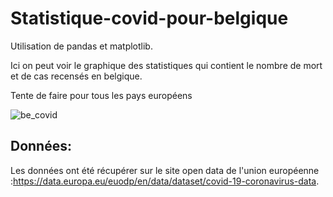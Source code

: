 # Statistique-covid-pour-belgique

Utilisation de pandas et matplotlib.

Ici on peut voir le graphique des statistiques qui contient le nombre de mort et de cas recensés en belgique.

Tente de faire pour tous les pays européens

![be_covid](https://user-images.githubusercontent.com/8082684/81518506-8eb98600-933e-11ea-8161-a0953db3849d.png)

## Données:
Les données ont été récupérer sur le site open data de l'union européenne :https://data.europa.eu/euodp/en/data/dataset/covid-19-coronavirus-data.
